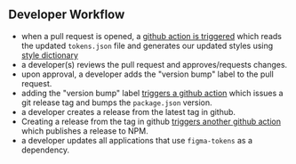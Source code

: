 <!-- section-title: 5 - Designer Workflow -->

<!-- note
What does that look like for the developer?
-->

## Developer Workflow

- when a pull request is opened, a [github action is triggered](https://github.com/MeowWolf/figma-tokens/blob/main/.github/workflows/build.yml) which reads the updated `tokens.json` file and generates our updated styles using [style dictionary](https://amzn.github.io/style-dictionary/#/)
- a developer(s) reviews the pull request and approves/requests changes.
- upon approval, a developer adds the "version bump" label to the pull request.
- adding the "version bump" label [triggers a github action](https://github.com/MeowWolf/figma-tokens/blob/main/.github/workflows/bump.yml) which issues a git release tag and bumps the `package.json` version.
- a developer creates a release from the latest tag in github.
- Creating a release from the tag in github [triggers another github action](https://github.com/MeowWolf/figma-tokens/blob/main/.github/workflows/publish.yml) which publishes a release to NPM.
- a developer updates all applications that use `figma-tokens` as a dependency.
